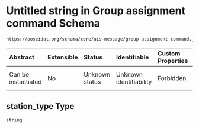 # Untitled string in Group assignment command Schema

```txt
https://poseidat.org/schema/core/ais-message/group-assignment-command.json#/properties/station_type
```



| Abstract            | Extensible | Status         | Identifiable            | Custom Properties | Additional Properties | Access Restrictions | Defined In                                                                                                      |
| :------------------ | :--------- | :------------- | :---------------------- | :---------------- | :-------------------- | :------------------ | :-------------------------------------------------------------------------------------------------------------- |
| Can be instantiated | No         | Unknown status | Unknown identifiability | Forbidden         | Allowed               | none                | [group-assignment-command.json*](schemas/core/ais-message/group-assignment-command.json "open original schema") |

## station_type Type

`string`

